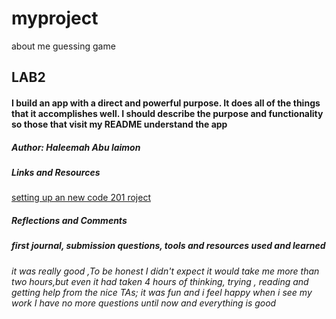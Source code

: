 # myproject
about me guessing game

## LAB2

#### I build an app with a direct and powerful purpose. It does all of the things that it accomplishes well. I should describe the purpose and functionality so those that visit my README understand the app

##### Author: Haleemah Abu laimon


##### Links and Resources
[setting up an new code 201  roject ](https://codefellows.github.io/code-201-guide/curriculum/class-02/project_setup)

##### Reflections and Comments
##### first journal, submission questions, tools and resources used and learned
*it was really good ,To be honest I didn't expect it would take me more than two hours,but even it had taken 4 hours of thinking, trying , reading and getting help from the nice TAs; it was fun and i feel happy when i see my work* 
*I have no more questions until now and everything is good*
